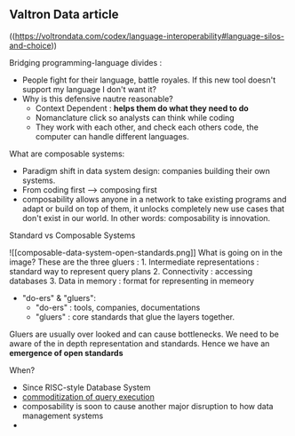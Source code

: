 ## Valtron Data article
((https://voltrondata.com/codex/language-interoperability#language-silos-and-choice))

Bridging programming-language divides : 
- People fight for their language, battle royales. If this new tool doesn't support my language I don't want it?
- Why is this defensive nautre reasonable?
	- Context Dependent : **helps them do what they need to do**
	- Nomanclature click so analysts can think while coding
	- They work with each other, and check each others code, the computer can handle different languages.


What are composable systems:
- Paradigm shift in data system design: companies building their own systems.
- From coding first --> composing first
- composability allows anyone in a network to take existing programs and adapt or build on top of them, it unlocks completely new use cases that don't exist in our world. In other words: composability is innovation.

Standard vs Composable Systems



![[composable-data-system-open-standards.png]]
What is going on in the image?
	These are the three gluers : 
	1. Intermediate representations : standard way to represent query plans
	2. Connectivity : accessing databases
	3. Data in memory : format for representing in memeory

- "do-ers" & "gluers":
	- "do-ers" : tools, companies, documentations
	- "gluers" : core standards that glue the layers together.

Gluers are usually over looked and can cause bottlenecks. We need to be aware of the in depth representation and standards. Hence we have an **emergence of open standards**


When?
- Since RISC-style Database System
- [commoditization of query execution](https://ottertune.com/blog/2022-databases-retrospective)
- composability is soon to cause another major disruption to how data management systems
- 